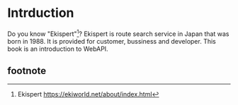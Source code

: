 # Intrduction

Do you know "Ekispert"[^1]?
Ekispert is route search service in Japan that was born in 1988.
It is provided for customer, bussiness and developer.
This book is an introduction to WebAPI.

## footnote
[^1]: Ekispert https://ekiworld.net/about/index.html
